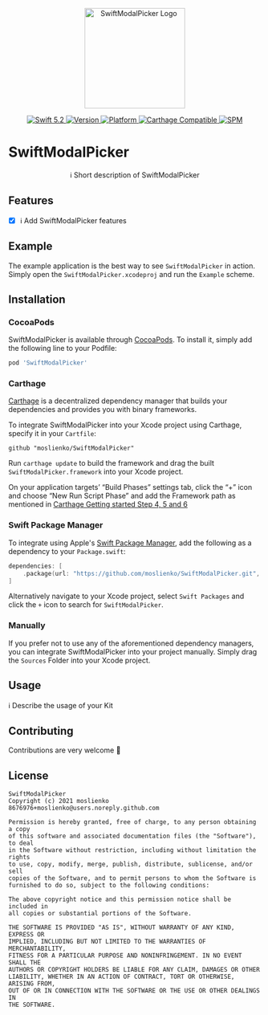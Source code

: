 <p align="center">
   <img width="200" src="https://raw.githubusercontent.com/SvenTiigi/SwiftKit/gh-pages/readMeAssets/SwiftKitLogo.png" alt="SwiftModalPicker Logo">
</p>

<p align="center">
   <a href="https://developer.apple.com/swift/">
      <img src="https://img.shields.io/badge/Swift-5.2-orange.svg?style=flat" alt="Swift 5.2">
   </a>
   <a href="http://cocoapods.org/pods/SwiftModalPicker">
      <img src="https://img.shields.io/cocoapods/v/SwiftModalPicker.svg?style=flat" alt="Version">
   </a>
   <a href="http://cocoapods.org/pods/SwiftModalPicker">
      <img src="https://img.shields.io/cocoapods/p/SwiftModalPicker.svg?style=flat" alt="Platform">
   </a>
   <a href="https://github.com/Carthage/Carthage">
      <img src="https://img.shields.io/badge/Carthage-compatible-4BC51D.svg?style=flat" alt="Carthage Compatible">
   </a>
   <a href="https://github.com/apple/swift-package-manager">
      <img src="https://img.shields.io/badge/Swift%20Package%20Manager-compatible-brightgreen.svg" alt="SPM">
   </a>
</p>

# SwiftModalPicker

<p align="center">
ℹ️ Short description of SwiftModalPicker
</p>

## Features

- [x] ℹ️ Add SwiftModalPicker features

## Example

The example application is the best way to see `SwiftModalPicker` in action. Simply open the `SwiftModalPicker.xcodeproj` and run the `Example` scheme.

## Installation

### CocoaPods

SwiftModalPicker is available through [CocoaPods](http://cocoapods.org). To install
it, simply add the following line to your Podfile:

```bash
pod 'SwiftModalPicker'
```

### Carthage

[Carthage](https://github.com/Carthage/Carthage) is a decentralized dependency manager that builds your dependencies and provides you with binary frameworks.

To integrate SwiftModalPicker into your Xcode project using Carthage, specify it in your `Cartfile`:

```ogdl
github "moslienko/SwiftModalPicker"
```

Run `carthage update` to build the framework and drag the built `SwiftModalPicker.framework` into your Xcode project. 

On your application targets’ “Build Phases” settings tab, click the “+” icon and choose “New Run Script Phase” and add the Framework path as mentioned in [Carthage Getting started Step 4, 5 and 6](https://github.com/Carthage/Carthage/blob/master/README.md#if-youre-building-for-ios-tvos-or-watchos)

### Swift Package Manager

To integrate using Apple's [Swift Package Manager](https://swift.org/package-manager/), add the following as a dependency to your `Package.swift`:

```swift
dependencies: [
    .package(url: "https://github.com/moslienko/SwiftModalPicker.git", from: "1.0.0")
]
```

Alternatively navigate to your Xcode project, select `Swift Packages` and click the `+` icon to search for `SwiftModalPicker`.

### Manually

If you prefer not to use any of the aforementioned dependency managers, you can integrate SwiftModalPicker into your project manually. Simply drag the `Sources` Folder into your Xcode project.

## Usage

ℹ️ Describe the usage of your Kit

## Contributing
Contributions are very welcome 🙌

## License

```
SwiftModalPicker
Copyright (c) 2021 moslienko 8676976+moslienko@users.noreply.github.com

Permission is hereby granted, free of charge, to any person obtaining a copy
of this software and associated documentation files (the "Software"), to deal
in the Software without restriction, including without limitation the rights
to use, copy, modify, merge, publish, distribute, sublicense, and/or sell
copies of the Software, and to permit persons to whom the Software is
furnished to do so, subject to the following conditions:

The above copyright notice and this permission notice shall be included in
all copies or substantial portions of the Software.

THE SOFTWARE IS PROVIDED "AS IS", WITHOUT WARRANTY OF ANY KIND, EXPRESS OR
IMPLIED, INCLUDING BUT NOT LIMITED TO THE WARRANTIES OF MERCHANTABILITY,
FITNESS FOR A PARTICULAR PURPOSE AND NONINFRINGEMENT. IN NO EVENT SHALL THE
AUTHORS OR COPYRIGHT HOLDERS BE LIABLE FOR ANY CLAIM, DAMAGES OR OTHER
LIABILITY, WHETHER IN AN ACTION OF CONTRACT, TORT OR OTHERWISE, ARISING FROM,
OUT OF OR IN CONNECTION WITH THE SOFTWARE OR THE USE OR OTHER DEALINGS IN
THE SOFTWARE.
```
